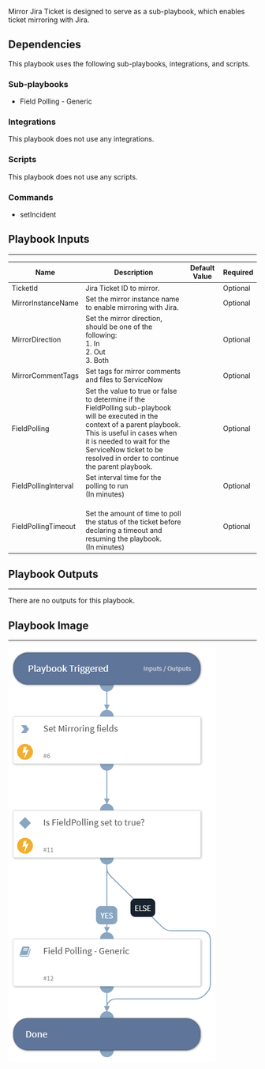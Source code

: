 Mirror Jira Ticket is designed to serve as a sub-playbook, which enables ticket mirroring with Jira.

## Dependencies
This playbook uses the following sub-playbooks, integrations, and scripts.

### Sub-playbooks
* Field Polling - Generic

### Integrations
This playbook does not use any integrations.

### Scripts
This playbook does not use any scripts.

### Commands
* setIncident

## Playbook Inputs
---

| **Name** | **Description** | **Default Value** | **Required** |
| --- | --- | --- | --- |
| TicketId | Jira Ticket ID to mirror. |  | Optional |
| MirrorInstanceName | Set the mirror instance name to enable mirroring with Jira. |  | Optional |
| MirrorDirection | Set the mirror direction, should be one of the following: <br/>1. In<br/>2. Out<br/>3. Both |  | Optional |
| MirrorCommentTags | Set tags for mirror comments and files to ServiceNow |  | Optional |
| FieldPolling  | Set the value to true or false to determine if the FieldPolling sub-playbook will be executed in the context of a parent playbook.<br/>This is useful in cases when it is needed to wait for the ServiceNow ticket to be resolved in order to continue the parent playbook.<br/> |  | Optional |
| FieldPollingInterval | Set interval time for the polling to run<br/>\(In minutes\) |  | Optional |
| FieldPollingTimeout | <br/>Set the amount of time to poll the status of the ticket before declaring a timeout and resuming the playbook.<br/>\(In minutes\) |  | Optional |

## Playbook Outputs
---
There are no outputs for this playbook.

## Playbook Image
---
![Mirror Jira Ticket](../doc_files/Mirror_Jira_Ticket.png)